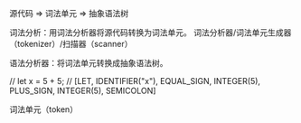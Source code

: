 源代码 => 词法单元 => 抽象语法树

词法分析：用词法分析器将源代码转换为词法单元。
词法分析器/词法单元生成器（tokenizer）/扫描器（scanner）

语法分析器：将词法单元转换成抽象语法树。

// let x = 5 + 5; 
// [LET, IDENTIFIER("x"), EQUAL_SIGN, INTEGER(5), PLUS_SIGN, INTEGER(5), SEMICOLON]


词法单元（token）